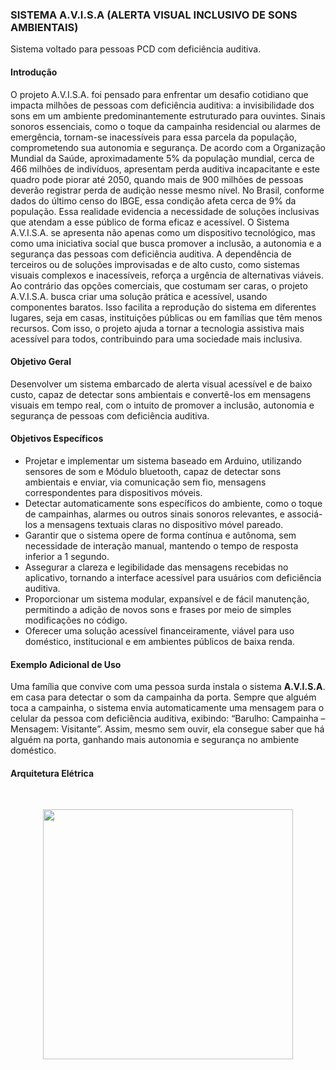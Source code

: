 ### SISTEMA A.V.I.S.A (ALERTA VISUAL INCLUSIVO DE SONS AMBIENTAIS)
Sistema voltado para pessoas PCD com deficiência auditiva.

#### Introdução
O projeto A.V.I.S.A. foi pensado para enfrentar um desafio cotidiano que impacta milhões de pessoas com deficiência auditiva: a invisibilidade dos sons em um ambiente predominantemente estruturado para ouvintes. Sinais sonoros essenciais, como o toque da campainha residencial ou alarmes de emergência, tornam-se inacessíveis para essa parcela da população, comprometendo sua autonomia e segurança. 
De acordo com a Organização Mundial da Saúde, aproximadamente 5% da população mundial, cerca de 466 milhões de indivíduos, apresentam perda auditiva incapacitante e  este quadro pode piorar até 2050, quando mais de 900 milhões de pessoas deverão registrar perda de audição nesse mesmo nível. No Brasil, conforme dados do último censo do IBGE, essa condição afeta cerca de 9% da população. Essa realidade evidencia a necessidade de soluções inclusivas que atendam a esse público de forma eficaz e acessível. 
O Sistema A.V.I.S.A. se apresenta não apenas como um dispositivo tecnológico, mas como uma iniciativa social que busca promover a inclusão, a autonomia e a segurança das pessoas com deficiência auditiva. A dependência de terceiros ou de soluções improvisadas e de alto custo, como sistemas visuais complexos e inacessíveis, reforça a urgência de alternativas viáveis. 
Ao contrário das opções comerciais, que costumam ser caras, o projeto A.V.I.S.A. busca criar uma solução prática e acessível, usando componentes baratos. Isso facilita a reprodução do sistema em diferentes lugares, seja em casas, instituições públicas ou em famílias que têm menos recursos. Com isso, o projeto ajuda a tornar a tecnologia assistiva mais acessível para todos, contribuindo para uma sociedade mais inclusiva.

#### Objetivo Geral
Desenvolver um sistema embarcado de alerta visual acessível e de baixo custo, capaz de detectar sons ambientais e convertê-los em mensagens visuais em tempo real, com o intuito de promover a inclusão, autonomia e segurança de pessoas com deficiência auditiva.

#### Objetivos Específicos
+ Projetar e implementar um sistema baseado em Arduino, utilizando sensores de som e Módulo bluetooth, capaz de detectar sons ambientais e enviar, via comunicação sem fio, mensagens correspondentes para dispositivos móveis.
+ Detectar automaticamente sons específicos do ambiente, como o toque de campainhas, alarmes ou outros sinais sonoros relevantes, e associá-los a mensagens textuais claras no dispositivo móvel pareado.
+ Garantir que o sistema opere de forma contínua e autônoma, sem necessidade de interação manual, mantendo o tempo de resposta inferior a 1 segundo.
+ Assegurar a clareza e legibilidade das mensagens recebidas no aplicativo, tornando a interface acessível para usuários com deficiência auditiva.
+ Proporcionar um sistema modular, expansível e de fácil manutenção, permitindo a adição de novos sons e frases por meio de simples modificações no código.
+ Oferecer uma solução acessível financeiramente, viável para uso doméstico, institucional e em ambientes públicos de baixa renda.

#### Exemplo Adicional de Uso
Uma família que convive com uma pessoa surda instala o sistema **A.V.I.S.A**. em casa para detectar o som da campainha da porta. Sempre que alguém toca a campainha, o sistema envia automaticamente uma mensagem para o celular da pessoa com deficiência auditiva, exibindo: “Barulho: Campainha – Mensagem: Visitante”. Assim, mesmo sem ouvir, ela consegue saber que há alguém na porta, ganhando mais autonomia e segurança no ambiente doméstico.

#### Arquitetura Elétrica

<br>
<p align="center"> <img src="C:\Users\Mateus Verçosa\Downloads\Arquitetura Elétrica.png" alt="" width="400" /></p>
<br>
